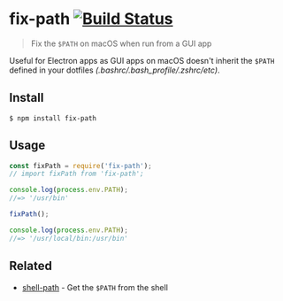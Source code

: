 # fix-path [![Build Status](https://travis-ci.org/sindresorhus/fix-path.svg?branch=master)](https://travis-ci.org/sindresorhus/fix-path)

> Fix the `$PATH` on macOS when run from a GUI app

Useful for Electron apps as GUI apps on macOS doesn't inherit the `$PATH` defined in your dotfiles *(.bashrc/.bash_profile/.zshrc/etc)*.


## Install

```
$ npm install fix-path
```


## Usage

```js
const fixPath = require('fix-path');
// import fixPath from 'fix-path';

console.log(process.env.PATH);
//=> '/usr/bin'

fixPath();

console.log(process.env.PATH);
//=> '/usr/local/bin:/usr/bin'
```


## Related

- [shell-path](https://github.com/sindresorhus/shell-path) - Get the `$PATH` from the shell
